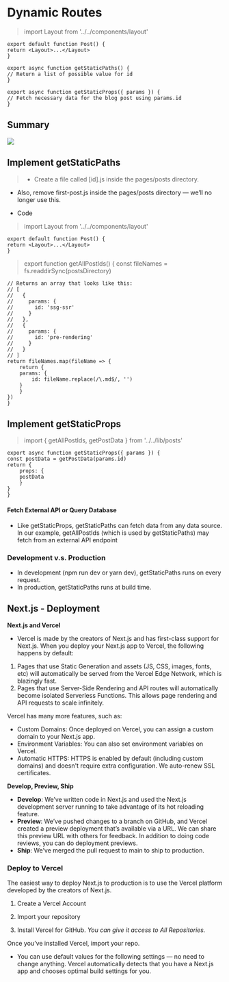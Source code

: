 # Dynamic Routes

>   import Layout from '../../components/layout'

    export default function Post() {
    return <Layout>...</Layout>
    }

    export async function getStaticPaths() {
    // Return a list of possible value for id
    }

    export async function getStaticProps({ params }) {
    // Fetch necessary data for the blog post using params.id
    }

## Summary 
![](assets/dynamic_paths.PNG)

## Implement getStaticPaths
> - Create a file called [id].js inside the pages/posts directory.
  - Also, remove first-post.js inside the pages/posts directory — we’ll no longer use this.

- Code
>   import Layout from '../../components/layout'

    export default function Post() {
    return <Layout>...</Layout>
    }

>   export function getAllPostIds() {
    const fileNames = fs.readdirSync(postsDirectory)

    // Returns an array that looks like this:
    // [
    //   {
    //     params: {
    //       id: 'ssg-ssr'
    //     }
    //   },
    //   {
    //     params: {
    //       id: 'pre-rendering'
    //     }
    //   }
    // ]
    return fileNames.map(fileName => {
        return {
        params: {
            id: fileName.replace(/\.md$/, '')
        }
        }
    })
    }


## Implement getStaticProps
>   import { getAllPostIds, getPostData } from '../../lib/posts'

    export async function getStaticProps({ params }) {
    const postData = getPostData(params.id)
    return {
        props: {
        postData
        }
    }
    }

#### Fetch External API or Query Database
* Like getStaticProps, getStaticPaths can fetch data from any data source. In our example, getAllPostIds (which is used by getStaticPaths) may fetch from an external API endpoint


### Development v.s. Production
* In development (npm run dev or yarn dev), getStaticPaths runs on every request.
* In production, getStaticPaths runs at build time.

## Next.js - Deployment


**Next.js and Vercel**

- Vercel is made by the creators of Next.js and has first-class support for Next.js. When you deploy your Next.js app to Vercel, the following happens by default:

1. Pages that use Static Generation and assets (JS, CSS, images, fonts, etc) will automatically be served from the Vercel Edge Network, which is blazingly fast.
2. Pages that use Server-Side Rendering and API routes will automatically become isolated Serverless Functions. This allows page rendering and API requests to scale infinitely.


Vercel has many more features, such as:

- Custom Domains: Once deployed on Vercel, you can assign a custom domain to your Next.js app.
- Environment Variables: You can also set environment variables on Vercel. 
- Automatic HTTPS: HTTPS is enabled by default (including custom domains) and doesn't require extra configuration. We auto-renew SSL certificates.

**Develop, Preview, Ship**

- **Develop**: We’ve written code in Next.js and used the Next.js development server running to take advantage of its hot reloading feature.
- **Preview**: We’ve pushed changes to a branch on GitHub, and Vercel created a preview deployment that’s available via a URL. We can share this preview URL with others for feedback. In addition to doing code reviews, you can do deployment previews.
- **Ship**: We’ve merged the pull request to main to ship to production.


### **Deploy to Vercel**
The easiest way to deploy Next.js to production is to use the Vercel platform developed by the creators of Next.js.

1. Create a Vercel Account

2. Import your repository

3. Install Vercel for GitHub. 
*You can give it access to All Repositories.*

Once you’ve installed Vercel, import your repo.
- You can use default values for the following settings — no need to change anything. Vercel automatically detects that you have a Next.js app and chooses optimal build settings for you.
